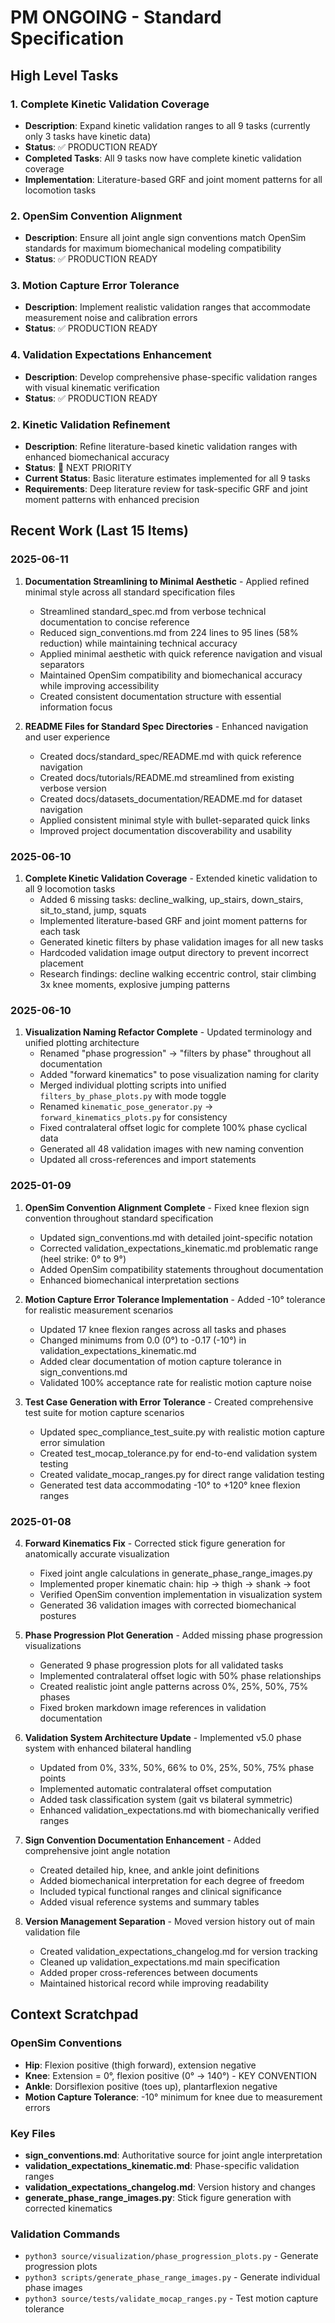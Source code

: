 # PM ONGOING - Standard Specification

## High Level Tasks

### 1. Complete Kinetic Validation Coverage
- **Description**: Expand kinetic validation ranges to all 9 tasks (currently only 3 tasks have kinetic data)
- **Status**: ✅ PRODUCTION READY
- **Completed Tasks**: All 9 tasks now have complete kinetic validation coverage
- **Implementation**: Literature-based GRF and joint moment patterns for all locomotion tasks

### 2. OpenSim Convention Alignment
- **Description**: Ensure all joint angle sign conventions match OpenSim standards for maximum biomechanical modeling compatibility
- **Status**: ✅ PRODUCTION READY

### 3. Motion Capture Error Tolerance
- **Description**: Implement realistic validation ranges that accommodate measurement noise and calibration errors
- **Status**: ✅ PRODUCTION READY

### 4. Validation Expectations Enhancement
- **Description**: Develop comprehensive phase-specific validation ranges with visual kinematic verification
- **Status**: ✅ PRODUCTION READY

### 2. Kinetic Validation Refinement
- **Description**: Refine literature-based kinetic validation ranges with enhanced biomechanical accuracy
- **Status**: 🚧 NEXT PRIORITY  
- **Current Status**: Basic literature estimates implemented for all 9 tasks
- **Requirements**: Deep literature review for task-specific GRF and joint moment patterns with enhanced precision

## Recent Work (Last 15 Items)

### 2025-06-11
1. **Documentation Streamlining to Minimal Aesthetic** - Applied refined minimal style across all standard specification files
   - Streamlined standard_spec.md from verbose technical documentation to concise reference
   - Reduced sign_conventions.md from 224 lines to 95 lines (58% reduction) while maintaining technical accuracy
   - Applied minimal aesthetic with quick reference navigation and visual separators
   - Maintained OpenSim compatibility and biomechanical accuracy while improving accessibility
   - Created consistent documentation structure with essential information focus

2. **README Files for Standard Spec Directories** - Enhanced navigation and user experience
   - Created docs/standard_spec/README.md with quick reference navigation
   - Created docs/tutorials/README.md streamlined from existing verbose version
   - Created docs/datasets_documentation/README.md for dataset navigation
   - Applied consistent minimal style with bullet-separated quick links
   - Improved project documentation discoverability and usability

### 2025-06-10
1. **Complete Kinetic Validation Coverage** - Extended kinetic validation to all 9 locomotion tasks
   - Added 6 missing tasks: decline_walking, up_stairs, down_stairs, sit_to_stand, jump, squats
   - Implemented literature-based GRF and joint moment patterns for each task
   - Generated kinetic filters by phase validation images for all new tasks
   - Hardcoded validation image output directory to prevent incorrect placement
   - Research findings: decline walking eccentric control, stair climbing 3x knee moments, explosive jumping patterns

### 2025-06-10
1. **Visualization Naming Refactor Complete** - Updated terminology and unified plotting architecture
   - Renamed "phase progression" → "filters by phase" throughout all documentation
   - Added "forward kinematics" to pose visualization naming for clarity
   - Merged individual plotting scripts into unified `filters_by_phase_plots.py` with mode toggle
   - Renamed `kinematic_pose_generator.py` → `forward_kinematics_plots.py` for consistency
   - Fixed contralateral offset logic for complete 100% phase cyclical data
   - Generated all 48 validation images with new naming convention
   - Updated all cross-references and import statements

### 2025-01-09
1. **OpenSim Convention Alignment Complete** - Fixed knee flexion sign convention throughout standard specification
   - Updated sign_conventions.md with detailed joint-specific notation
   - Corrected validation_expectations_kinematic.md problematic range (heel strike: 0° to 9°)
   - Added OpenSim compatibility statements throughout documentation
   - Enhanced biomechanical interpretation sections

2. **Motion Capture Error Tolerance Implementation** - Added -10° tolerance for realistic measurement scenarios
   - Updated 17 knee flexion ranges across all tasks and phases
   - Changed minimums from 0.0 (0°) to -0.17 (-10°) in validation_expectations_kinematic.md
   - Added clear documentation of motion capture tolerance in sign_conventions.md
   - Validated 100% acceptance rate for realistic motion capture noise

3. **Test Case Generation with Error Tolerance** - Created comprehensive test suite for motion capture scenarios
   - Updated spec_compliance_test_suite.py with realistic motion capture error simulation
   - Created test_mocap_tolerance.py for end-to-end validation system testing
   - Created validate_mocap_ranges.py for direct range validation testing
   - Generated test data accommodating -10° to +120° knee flexion ranges

### 2025-01-08
4. **Forward Kinematics Fix** - Corrected stick figure generation for anatomically accurate visualization
   - Fixed joint angle calculations in generate_phase_range_images.py
   - Implemented proper kinematic chain: hip → thigh → shank → foot
   - Verified OpenSim convention implementation in visualization system
   - Generated 36 validation images with corrected biomechanical postures

5. **Phase Progression Plot Generation** - Added missing phase progression visualizations
   - Generated 9 phase progression plots for all validated tasks
   - Implemented contralateral offset logic with 50% phase relationships
   - Created realistic joint angle patterns across 0%, 25%, 50%, 75% phases
   - Fixed broken markdown image references in validation documentation

6. **Validation System Architecture Update** - Implemented v5.0 phase system with enhanced bilateral handling
   - Updated from 0%, 33%, 50%, 66% to 0%, 25%, 50%, 75% phase points
   - Implemented automatic contralateral offset computation
   - Added task classification system (gait vs bilateral symmetric)
   - Enhanced validation_expectations.md with biomechanically verified ranges

7. **Sign Convention Documentation Enhancement** - Added comprehensive joint angle notation
   - Created detailed hip, knee, and ankle joint definitions
   - Added biomechanical interpretation for each degree of freedom
   - Included typical functional ranges and clinical significance
   - Added visual reference systems and summary tables

8. **Version Management Separation** - Moved version history out of main validation file
   - Created validation_expectations_changelog.md for version tracking
   - Cleaned up validation_expectations.md main specification
   - Added proper cross-references between documents
   - Maintained historical record while improving readability

## Context Scratchpad

### OpenSim Conventions
- **Hip**: Flexion positive (thigh forward), extension negative
- **Knee**: Extension = 0°, flexion positive (0° → 140°) - KEY CONVENTION
- **Ankle**: Dorsiflexion positive (toes up), plantarflexion negative
- **Motion Capture Tolerance**: -10° minimum for knee due to measurement errors

### Key Files
- **sign_conventions.md**: Authoritative source for joint angle interpretation
- **validation_expectations_kinematic.md**: Phase-specific validation ranges  
- **validation_expectations_changelog.md**: Version history and changes
- **generate_phase_range_images.py**: Stick figure generation with corrected kinematics

### Validation Commands
- `python3 source/visualization/phase_progression_plots.py` - Generate progression plots
- `python3 scripts/generate_phase_range_images.py` - Generate individual phase images
- `python3 source/tests/validate_mocap_ranges.py` - Test motion capture tolerance